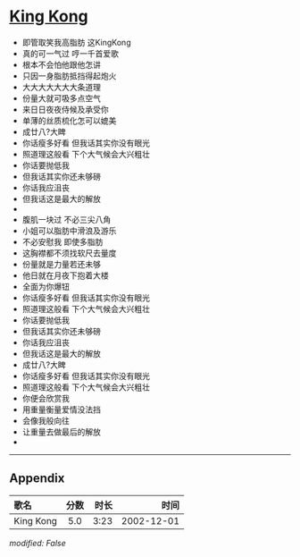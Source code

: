 # [King Kong](https://music.163.com/song?id=66936)

* 即管取笑我高脂肪 这KingKong
* 真的可一气过 哼一千首爱歌
* 根本不会怕他跟他怎讲
* 只因一身脂肪抵挡得起炮火
* 大大大大大大大条道理
* 份量大就可吸多点空气
* 来日日夜夜侍候及承受你
* 单薄的丝质梳化怎可以媲美
* 成廿八?大睥
* 你话瘦多好看 但我话其实你没有眼光
* 照道理这般看 下个大气候会大兴粗壮
* 你话要抛低我
* 但我话其实你还未够磅
* 你话我应沮丧
* 但我话这是最大的解放
* 
* 腹肌一块过 不必三尖八角
* 小姐可以脂肪中滑浪及游乐
* 不必安慰我 即使多脂肪
* 这胸襟都不须找软尺去量度
* 份量就是力量若还未够
* 他日就在月夜下抱着大楼
* 全面为你爆钮
* 你话瘦多好看 但我话其实你没有眼光
* 照道理这般看 下个大气候会大兴粗壮
* 你话要抛低我
* 但我话其实你还未够磅
* 你话我应沮丧
* 但我话这是最大的解放
* 成廿八?大睥
* 你话瘦多好看 但我话其实你没有眼光
* 照道理这般看 下个大气候会大兴粗壮
* 你便会欣赏我
* 用重量衡量爱情没法挡
* 会像我般向往
* 让重量去做最后的解放
* 


---

## Appendix

|歌名|分数|时长|时间|
|:---|:---:|---:|---:|
|King Kong|5.0|3:23|2002-12-01

*modified: False*